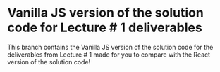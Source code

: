 # Vanilla JS version of the solution code for Lecture # 1 deliverables
This branch contains the Vanilla JS version of the solution code for the deliverables from Lecture # 1 made for you to compare with the React version of the solution code!